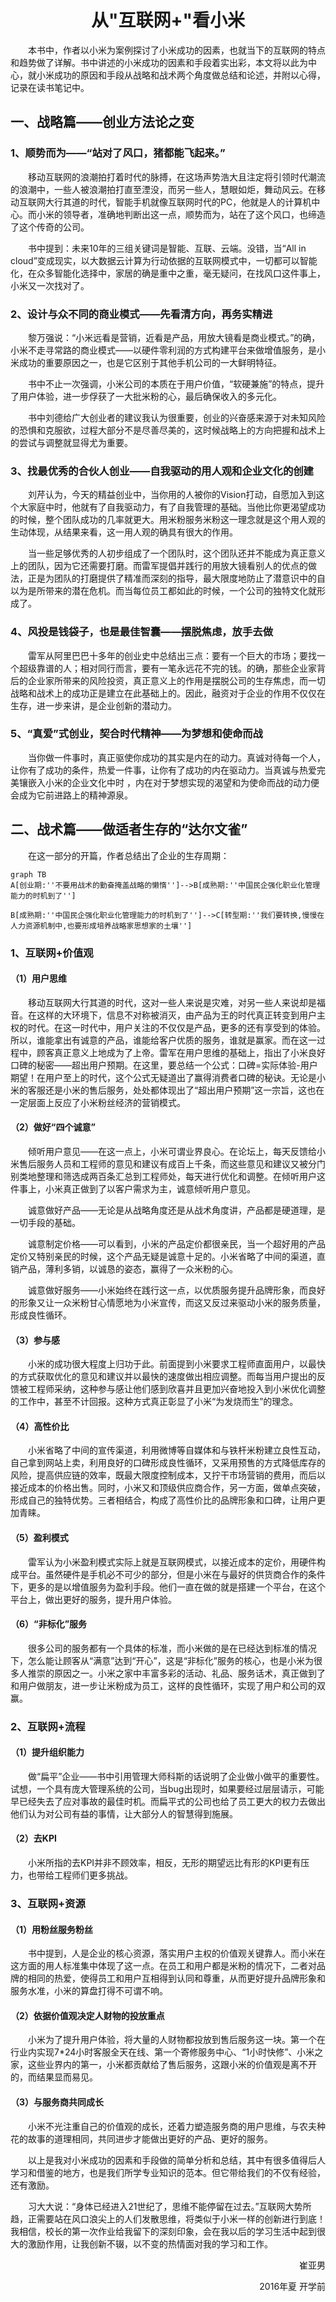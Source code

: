 # <center> 从"互联网+"看小米</center >
&emsp;&emsp;本书中，作者以小米为案例探讨了小米成功的因素，也就当下的互联网的特点和趋势做了详解。书中讲述的小米成功的因素和手段着实出彩，本文将以此为中心，就小米成功的原因和手段从战略和战术两个角度做总结和论述，并附以心得，记录在读书笔记中。

## 一、战略篇——创业方法论之变

### 1、顺势而为——“站对了风口，猪都能飞起来。”

&emsp;&emsp;移动互联网的浪潮拍打着时代的脉搏，在这场声势浩大且注定将引领时代潮流的浪潮中，一些人被浪潮拍打直至湮没，而另一些人，慧眼如炬，舞动风云。在移动互联网大行其道的时代，智能手机就像互联网时代的PC，他就是人的计算机中心。而小米的领导者，准确地判断出这一点，顺势而为，站在了这个风口，也缔造了这个传奇的公司。

&emsp;&emsp;书中提到：未来10年的三组关键词是智能、互联、云端。没错，当“All in cloud”变成现实，以大数据云计算为行动依据的互联网模式中，一切都可以智能化，在众多智能化选择中，家居的确是重中之重，毫无疑问，在找风口这件事上，小米又一次找对了。

### 2、设计与众不同的商业模式——先看清方向，再务实精进

&emsp;&emsp;黎万强说：“小米远看是营销，近看是产品，用放大镜看是商业模式。”的确，小米不走寻常路的商业模式——以硬件零利润的方式构建平台来做增值服务，是小米成功的重要原因之一，也是它区别于其他手机公司的一大鲜明特征。

&emsp;&emsp;书中不止一次强调，小米公司的本质在于用户价值，“软硬兼施”的特点，提升了用户体验，进一步俘获了一大批米粉的心，最后确保收入的多元化。

&emsp;&emsp;书中刘德给广大创业者的建议我认为很重要，创业的兴奋感来源于对未知风险的恐惧和克服欲，过程大部分不是尽善尽美的，这时候战略上的方向把握和战术上的尝试与调整就显得尤为重要。

### 3、找最优秀的合伙人创业——自我驱动的用人观和企业文化的创建

&emsp;&emsp;刘芹认为，今天的精益创业中，当你用的人被你的Vision打动，自愿加入到这个大家庭中时，他就有了自我驱动力，有了自我管理的基础。当他比你更渴望成功的时候，整个团队成功的几率就更大。用米粉服务米粉这一理念就是这个用人观的生动体现，从结果来看，这一用人观的确具有很大的作用。

&emsp;&emsp;当一些足够优秀的人初步组成了一个团队时，这个团队还并不能成为真正意义上的团队，因为它还需要打磨。而雷军提倡并践行的用放大镜看别人的优点的做法，正是为团队的打磨提供了精准而深刻的指导，最大限度地防止了潜意识中的自以为是所带来的潜在危机。而当每位员工都如此的时候，一个公司的独特文化就形成了。

### 4、风投是钱袋子，也是最佳智囊——摆脱焦虑，放手去做

&emsp;&emsp;雷军从阿里巴巴十多年的创业史中总结出三点：要有一个巨大的市场；要找一个超级靠谱的人；相对同行而言，要有一笔永远花不完的钱。的确，那些企业家背后的企业家所带来的风险投资，真正意义上的作用是摆脱公司的生存焦虑，而一切战略和战术上的成功正是建立在此基础上的。因此，融资对于企业的作用不仅仅在生存，进一步来讲，是企业创新的潜动力。

### 5、“真爱”式创业，契合时代精神——为梦想和使命而战

&emsp;&emsp;当你做一件事时，真正驱使你成功的其实是内在的动力。真诚对待每一个人，让你有了成功的条件，热爱一件事，让你有了成功的内在驱动力。当真诚与热爱完美镶嵌入小米的企业文化中时 ，内在对于梦想实现的渴望和为使命而战的动力便会成为它前进路上的精神源泉。

## 二、战术篇——做适者生存的“达尔文雀”

&emsp;&emsp;在这一部分的开篇，作者总结出了企业的生存周期：


```
graph TB
A[创业期:''不要用战术的勤奋掩盖战略的懒惰'']-->B[成熟期:''中国民企强化职业化管理能力的时机到了'']

B[成熟期:''中国民企强化职业化管理能力的时机到了'']-->C[转型期:''我们要转换,慢慢在人力资源机制中,也要形成培养战略家思想家的土壤'']

```

### 1、互联网+价值观

#### （1）用户思维

&emsp;&emsp;移动互联网大行其道的时代，这对一些人来说是灾难，对另一些人来说却是福音。在这样的大环境下，信息不对称被消灭，由产品为王的时代真正转变到用户主权的时代。在这一时代中，用户关注的不仅仅是产品，更多的还有享受到的体验。所以，谁能拿出有诚意的产品，谁能给客户优质的服务，谁就是赢家。而在这一过程中，顾客真正意义上地成为了上帝。雷军在用户思维的基础上，指出了小米良好口碑的秘密——超出用户预期。在这里，要总结一个公式：口碑=实际体验-用户期望！在用户至上的时代，这个公式无疑道出了赢得消费者口碑的秘诀。无论是小米的客服还是小米的售后服务，处处都体现出了“超出用户预期”这一宗旨，这也在一定层面上反应了小米粉丝经济的营销模式。

#### （2）做好“四个诚意”

&emsp;&emsp;倾听用户意见——在这一点上，小米可谓业界良心。在论坛上，每天反馈给小米售后服务人员和工程师的意见和建议有成百上千条，而这些意见和建议又被分门别类地整理和筛选成两百条汇总到工程师处，每天进行优化和调整。在倾听用户这件事上，小米真正做到了以客户需求为主，诚意倾听用户意见。

&emsp;&emsp;诚意做好产品——无论是从战略角度还是从战术角度讲，产品都是硬道理，是一切手段的基础。

&emsp;&emsp;诚意制定价格——可以看到，小米的产品定价都很亲民，当一个超好用的产品定价又特别亲民的时候，这个产品无疑是诚意十足的。小米省略了中间的渠道，直销产品，薄利多销，以诚恳的姿态，赢得了一众米粉的心。

&emsp;&emsp;诚意做好服务——小米始终在践行这一点，以优质服务提升品牌形象，而良好的形象又让一众米粉甘心情愿地为小米宣传，而这又反过来驱动小米的服务质量，形成良性循环。

#### （3）参与感

&emsp;&emsp;小米的成功很大程度上归功于此。前面提到小米要求工程师直面用户，以最快的方式获取优化的意见和建议并以最快的速度做出相应调整。而每当用户提出的反馈被工程师采纳，这种参与感让他们感到欣喜并且更加兴奋地投入到小米优化调整的工作中，甚至不计回报。这种方式真正彰显了小米“为发烧而生”的理念。

#### （4）高性价比

&emsp;&emsp;小米省略了中间的宣传渠道，利用微博等自媒体和与铁杆米粉建立良性互动，自己拿到网站上卖，利用良好的口碑形成良性循环，又采用预售的方式降低库存的风险，提高供应链的效率，既最大限度控制成本，又拧干市场营销的费用，而后以接近成本的价格出售。同时，小米又和顶级供应商合作，另一方面，做单点突破，形成自己的独特优势。三者相结合，构成了高性价比的品牌形象和口碑，让用户更加青睐。

#### （5）盈利模式

&emsp;&emsp;雷军认为小米盈利模式实际上就是互联网模式，以接近成本的定价，用硬件构成平台。虽然硬件是手机必不可少的部分，但是小米在与最好的供货商合作的条件下，更多的是以增值服务为盈利手段。他们一直在做的就是搭建一个平台，在这个平台上，做出更好的服务，提升用户体验。

#### （6）“非标化”服务

&emsp;&emsp;很多公司的服务都有一个具体的标准，而小米做的是在已经达到标准的情况下，怎么能让顾客从“满意”达到“开心”，这是“非标化”服务的核心，也是小米为很多人推崇的原因之一。小米之家中丰富多彩的活动、礼品、服务话术，真正做到了和用户做朋友，进一步让米粉成为员工，这样的良性循环，实现了用户和公司的双赢。

### 2、互联网+流程

#### （1）提升组织能力

&emsp;&emsp;做“扁平”企业——书中引用管理大师科斯的话说明了企业做小做平的重要性。试想，一个具有庞大管理系统的公司，当bug出现时，如果要经过层层请示，可能早已经失去了应对事故的最佳时机。而扁平式的公司也给了员工更大的权力去做出他们认为对公司有益的事情，让大部分人的智慧得到施展。

#### （2）去KPI

&emsp;&emsp;小米所指的去KPI并非不顾效率，相反，无形的期望远比有形的KPI更有压力，也带给工程师们更多挑战。

### 3、互联网+资源

#### （1）用粉丝服务粉丝

&emsp;&emsp;书中提到，人是企业的核心资源，落实用户主权的价值观关键靠人。而小米在这方面的用人标准集中体现了这一点。在员工和用户都是米粉的情况下，二者对品牌的相同的热爱，使得员工和用户互相得到认同和尊重，从而更好提升品牌形象和服务水准，小米的算盘打得不可谓不响。

#### （2）依据价值观决定人财物的投放重点

&emsp;&emsp;小米为了提升用户体验，将大量的人财物都投放到售后服务这一块。第一个在行业内实现7*24小时客服全天在线、第一个寄修服务中心、“1小时快修”、小米之家，这些业界内的第一，小米都贡献给了售后服务，这跟小米的价值观是离不开的，而结果显而易见。

#### （3）与服务商共同成长

&emsp;&emsp;小米不光注重自己的价值观的成长，还着力塑造服务商的用户思维，与农夫种花的故事的道理相同，共同进步才能做出更好的产品、更好的服务。

&emsp;&emsp;以上是我对小米成功的因素和手段做的简单分析和总结，其中有很多值得后人学习和借鉴的地方，也是我们所学专业知识的范本。但它带给我们的不仅有经验，还有激励。

&emsp;&emsp;习大大说：“身体已经进入21世纪了，思维不能停留在过去。”互联网大势所趋，正需要站在风口浪尖上的人们发散思维，将类似于小米一样的创新进行到底！我相信，校长的第一次作业给我留下的深刻印象，会在我以后的学习生活中起到很大的激励作用，让我创新不辍，以不变的热情面对我的学习和工作。

<p align="right">崔亚男</p>

<p align="right">2016年夏 开学前</p>
